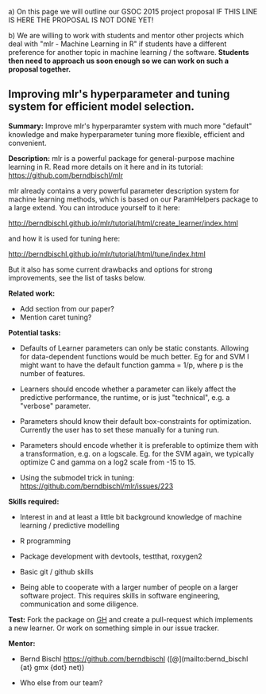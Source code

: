 a) On this page we will outline our GSOC 2015 project proposal
IF THIS LINE IS HERE THE PROPOSAL IS NOT DONE YET!

b) We are willing to work with students and mentor other projects which deal with
"mlr - Machine Learning in R" if students have a different preference for another topic in machine learning / the software.
**Students then need to approach us soon enough so we can work on such a proposal together.**

## Improving mlr's hyperparameter and tuning system for efficient model selection.

**Summary:** Improve mlr's hyperparamter system with much more "default" knowledge and make hyperparameter tuning more flexible, efficient and convenient. 

**Description:** 
mlr is a powerful package for general-purpose machine learning in R. Read more details on it here and in its tutorial:
https://github.com/berndbischl/mlr

mlr already contains a very powerful parameter description system for machine learning methods, which is based on our ParamHelpers package to a large extend. You can introduce yourself to it here:

http://berndbischl.github.io/mlr/tutorial/html/create_learner/index.html

and how it is used for tuning here:

http://berndbischl.github.io/mlr/tutorial/html/tune/index.html

But it also has some current drawbacks and options for strong improvements, see the list of tasks below.

**Related work:** 
* Add section from our paper?
* Mention caret tuning?

**Potential tasks:** 
* Defaults of Learner parameters can only be static constants. Allowing for data-dependent functions     would be much better. Eg for and SVM I might want to have the default function
gamma = 1/p, where p is the number of features. 

* Learners should encode whether a parameter can likely affect the predictive performance, the runtime, or is just "technical", e.g. a "verbose" parameter.

* Parameters should know their default box-constraints for optimization. Currently the user has to set these manually for a tuning run.

* Parameters should encode whether it is preferable to optimize them with a transformation, e.g. on a logscale. Eg. for the SVM again, we typically optimize C and gamma on a log2 scale from -15 to 15.

* Using the submodel trick in tuning:
https://github.com/berndbischl/mlr/issues/223


**Skills required:** 

* Interest in and at least a little bit background knowledge of machine learning / predictive modelling

* R programming

* Package development with devtools, testthat, roxygen2

* Basic git / github skills

* Being able to cooperate with a larger number of people on a larger software project. This requires skills in software engineering, communication and some diligence.

**Test:** Fork the package on [GH](https://github.com/berndbischl/mlr) and create a pull-request which implements a new learner. Or work on something simple in our issue tracker.

**Mentor:**

* Bernd Bischl https://github.com/berndbischl ([@](mailto:bernd_bischl {at} gmx {dot} net))

* Who else from our team?